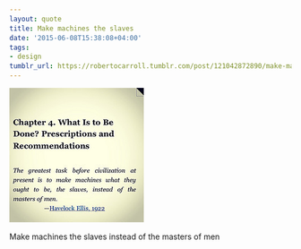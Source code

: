 ```yaml
---
layout: quote
title: Make machines the slaves
date: '2015-06-08T15:38:08+04:00'
tags:
- design
tumblr_url: https://robertocarroll.tumblr.com/post/121042872890/make-machines-the-slaves-instead-of-the-masters-of
---
```

<img src="/images/quotes/tumblr_npn57k8Z841u0ytjpo1_250.jpg"/>

Make machines the slaves instead of the masters of men
